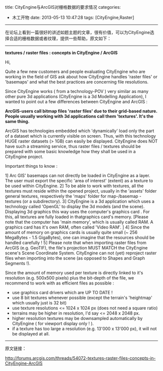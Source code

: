 title: CityEngine与ArcGIS对栅格数据的要求情况
categories:
  - 木工开物
date: 2013-05-13 10:47:28
tags: [CityEngine,Raster]
---

在论坛上看到一篇很好的讲述如题主题的文章，很有价值，可以为CityEngine选择合适的栅格数据或者纹理，提供一些帮助，原文如下：

----------------------------------------------------------------------------------------------------------

**textures / raster files : concepts in CityEngine / ArcGIS**

Hi,

Quite a few new customers and people evaluating CityEngine who are working in the field of GIS ask about how CityEngine handles 'raster files' or 'basemaps' and what the best practices are concerning file resolutions.

Since CityEngine works ( from a technology-POV ) very similar as many other pure 3d applications (CityEngine is a 3d Modelling Application), I wanted to point out a few differences between CityEngine and ArcGIS :

**ArcGIS-users call bitmap files 'raster files' due to their grid-based nature. People usually working with 3d applications call them 'textures'. It's the same thing.**

ArcGIS has technologies embedded which 'dynamically' load only the part of a dataset which is currently visible on screen. Thus, with this technology HUGE raster datasets (> 1GB) can easily be displayed.
CityEngine does NOT have such a streaming service, thus raster files / textures should be prepared with some basic knowledge how they shall be used in a CityEngine project.



Important things to know :

1] Arc GIS' basemaps can not directly be loaded in CityEngine as a layer. The user must export the specific 'area of interest' (extent) as a texture to be used within CityEngine.
2] To be able to work with textures, all the textures must reside within the opened project, usually in the 'assets' folder general textures, respectively the 'maps' folder for map-/basemap - textures (or a subdirectory).
3] CityEngine is a 3d application which uses a technology called 'OpenGL' to display the 3d models (and the scene). Displaying 3d graphics this way uses the computer's graphics card . For this, all textures are fully loaded in thatgraphics card's memory. [Please note that the computer has 'main memory', which is usually called RAM. A graphics card has it's own RAM, often called 'Video RAM'. ]
4] Since the amount of memory on graphics cards is usually quite small (~ 256 MegaBytes - 1.5 GigaBytes), one can imagine that the resources should be handled carefully !
5] Please note that when importing raster files from ArcGIS (e.g. GeoTIF), the file's projection MUST MATCH the CityEngine scene's Scene Coordinate System. CityEngine can not (yet) reproject raster files when importing into the scene (as opposed to Shapes and Graph Segments !).

Since the amount of memory used per texture is directly linked to it's resolution (e.g. 500x500 pixels) plus the bit-depth of the file, we recommend to work with as efficient files as possible :

- use graphics card drivers which are UP TO DATE !
- use 8 bit textures whenever possible (except the terrain's 'heightmap' which usually just is 32 bit)
- use texture resolutions <= 1024 x 1024 px (does not need a square ratio)
- terrains may be higher in resolution, I'd say <= 2048 x 2048 px.
- higher resolution textures may be downsampled automatically by CityEngine ( for viewport display only ! ).
- if a texture has too large a resolution (e.g. 13'000 x 13'000 px), it will not be displayed at all.

----------------------------------------------------------------------------------------------


原文链接：

http://forums.arcgis.com/threads/54072-textures-raster-files-concepts-in-CityEngine-ArcGIS

